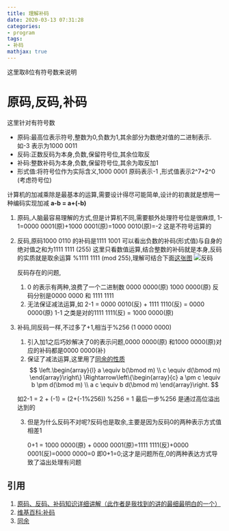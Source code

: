 ```yaml
---
title: 理解补码
date: 2020-03-13 07:31:28
categories:
- program
tags:
- 补码
mathjax: true
---
```

这里取8位有符号数来说明

# 原码,反码,补码
这里针对有符号数
- 原码:最高位表示符号,整数为0,负数为1,其余部分为数绝对值的二进制表示.如-3 表示为1000 0011
- 反码:正数反码为本身,负数,保留符号位,其余位取反
- 补码:整数补码为本身,负数,保留符号位,其余为取反加1
- 形式值:将符号位作为实际含义,1000 0001 原码表示-1 ,形式值表示2^7+2^0 (考虑符号位) 

计算机的加减乘除是最基本的运算,需要设计得尽可能简单,设计的初衷就是想用一种编码实现加减 **a-b = a+(-b)**
 
1. 原码,人脑最容易理解的方式,但是计算机不同,需要额外处理符号位是很麻烦,
    1-1=0000 0001(原)+1000 0001(原)=1000 0010(原)=-2 这是不符号运算的

2. 反码,原码1000 0110 的补码是1111 1001 可以看出负数的补码(形式值)与自身的绝对值之和为1111 1111 (255)
这里只看数值运算,结合整数的补码就是本身,反码的实质就是取余运算 %1111 1111 (mod 255),理解可结合下面[这张图](https://zh.wikipedia.org/wiki/%E5%8F%8D%E7%A0%81)
![反码](fanma.png)

    反码存在的问题,
    1. 0 的表示有两种,浪费了一个二进制数 0000 0000(原) 1000 0000(原) 反码分别是0000 0000 和 1111 1111
    2. 无法保证减法运算,如 2-1 = 0000 0010(反) + 1111 1110(反) = 0000 0000(原)
    1-1 之类是对的1111 1111(反) = 1000 0000(原) 
    
3. 补码,同反码一样,不过多了+1,相当于%256 (1 0000 0000)
    1. 引入加1之后巧妙解决了0的表示问题,0000 0000(原) 和1000 0000(原)对应的补码都是0000 0000(补)
    2. 保证了减法运算,这里用了[同余的性质](https://zh.wikipedia.org/wiki/%E5%90%8C%E9%A4%98)  
    $$
    \left.\begin{array}{l}
    a \equiv b(\bmod m) \\
    c \equiv d(\bmod m)
    \end{array}\right\} \Rightarrow\left\{\begin{array}{c}
    a \pm c \equiv b \pm d(\bmod m) \\
    a c \equiv b d(\bmod m)
    \end{array}\right.
    $$  
    
    如2-1 = 2 + (-1) = (2+(-1%256)) %256 = 1 最后一步%256 是通过高位溢出达到的
    
    3. 但是为什么反码不对呢?反码也是取余,主要是因为反码0的两种表示方式值相差1
    
        0+1 = 1000 0000(原) + 0000 0001(原)=1111 1111(反)+0000 0001(反)=0000 0000=0
        即0+1=0;这才是问题所在,0的两种表达方式导致了溢出处理有问题
    
## 引用
1. [原码、反码、补码知识详细讲解（此作者是我找到的讲的最细最明白的一个）](https://blog.csdn.net/zl10086111/article/details/80907428)
2. [维基百科:补码](https://zh.wikipedia.org/wiki/%E4%BA%8C%E8%A3%9C%E6%95%B8)
3. [同余](https://zh.wikipedia.org/wiki/%E5%90%8C%E9%A4%98)